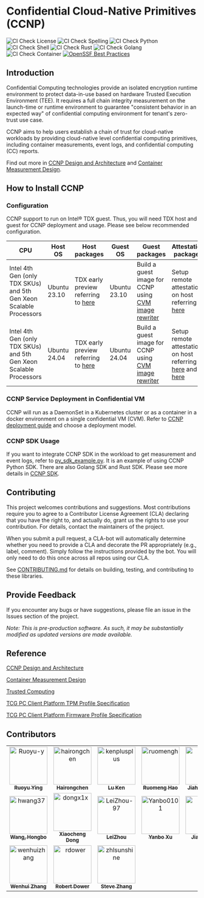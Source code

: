 # Confidential Cloud-Native Primitives (CCNP)

![CI Check License](https://github.com/cc-api/confidential-cloud-native-primitives/actions/workflows/pr-license-python.yaml/badge.svg)
![CI Check Spelling](https://github.com/cc-api/confidential-cloud-native-primitives/actions/workflows/pr-doclint.yaml/badge.svg)
![CI Check Python](https://github.com/cc-api/confidential-cloud-native-primitives/actions/workflows/pr-pylint.yaml/badge.svg)
![CI Check Shell](https://github.com/cc-api/confidential-cloud-native-primitives/actions/workflows/pr-shell-check.yaml/badge.svg)
![CI Check Rust](https://github.com/cc-api/confidential-cloud-native-primitives/actions/workflows/pr-check-rust.yaml/badge.svg)
![CI Check Golang](https://github.com/cc-api/confidential-cloud-native-primitives/actions/workflows/pr-golang-check.yaml/badge.svg)
![CI Check Container](https://github.com/cc-api/confidential-cloud-native-primitives/actions/workflows/pr-container-check.yaml/badge.svg)
[![OpenSSF Best Practices](https://www.bestpractices.dev/projects/8325/badge)](https://www.bestpractices.dev/projects/8325)

## Introduction

Confidential Computing technologies provide an isolated encryption runtime
environment to protect data-in-use based on hardware Trusted Execution Environment (TEE).
It requires a full chain integrity measurement on the launch-time or runtime environment
to guarantee "consistent behavior in an expected way" of confidential
computing environment for tenant's zero-trust use case.

CCNP aims to help users establish a chain of trust for cloud-native workloads by providing
cloud-native level confidential computing primitives, including container measurements,
event logs, and confidential computing (CC) reports.

Find out more in [CCNP Design and Architecture](https://cc-api.github.io/confidential-cloud-native-primitives/) and [Container Measurement Design](docs/container-measurement-design.md).


## How to Install CCNP

### Configuration

CCNP support to run on Intel® TDX guest. Thus, you will need TDX host and guest for CCNP deployment and usage. Please see below recommended configuration. 

|  CPU | Host OS  | Host packages  | Guest OS  | Guest packages  | Attestation packages | CCNP Tag |
|---|---|---|---|---|---|---|
|  Intel 4th Gen (only TDX SKUs) and 5th Gen Xeon Scalable Processors | Ubuntu 23.10| TDX early preview referring to [here](https://github.com/canonical/tdx?tab=readme-ov-file#4-setup-tdx-host) | Ubuntu 23.10 | Build a guest image for CCNP using [CVM image rewriter](https://github.com/cc-api/confidential-cloud-native-primitives/tree/v0.4.0/deployment#prepare-tdx-guest-image) | Setup remote attestation on host referring to [here](https://github.com/canonical/tdx?tab=readme-ov-file#8-setup-remote-attestation-on-host-and-td-guest)| [v0.4.0](https://github.com/cc-api/confidential-cloud-native-primitives/releases/tag/v0.4.0)
|  Intel 4th Gen (only TDX SKUs) and 5th Gen Xeon Scalable Processors | Ubuntu 24.04| TDX early preview referring to [here](https://github.com/canonical/tdx/tree/2.0?tab=readme-ov-file#setup-tdx-host) | Ubuntu 24.04 | Build a guest image for CCNP using [CVM image rewriter](https://github.com/cc-api/confidential-cloud-native-primitives/tree/v0.5.0/deployment#prepare-tdx-guest-image) | Setup remote attestation on host referring to [here](https://github.com/cc-api/confidential-cloud-native-primitives/blob/v0.5.0/container/pccs/README.md) and [here](https://github.com/cc-api/confidential-cloud-native-primitives/blob/v0.5.0/container/qgs/README.md)| [v0.5.0](https://github.com/cc-api/confidential-cloud-native-primitives/releases/tag/v0.5.0)



### CCNP Service Deployment in Confidential VM

CCNP will run as a DaemonSet in a Kubernetes cluster or as a container in a docker environment on a single confidential VM (CVM).
Refer to [CCNP deployment guide](deployment/README.md) and choose a deployment model.

### CCNP SDK Usage

If you want to integrate CCNP SDK in the workload to get measurement and event logs, refer to [py_sdk_example.py](/sdk/python3/example/py_sdk_example.py). It is an example of using CCNP Python SDK. There are also Golang SDK and Rust SDK. Please see more details in [CCNP SDK](https://cc-api.github.io/confidential-cloud-native-primitives/sdk.html).


## Contributing

This project welcomes contributions and suggestions. Most contributions require
you to agree to a Contributor License Agreement (CLA) declaring that you have the
right to, and actually do, grant us the rights to use your contribution. For details,
contact the maintainers of the project.

When you submit a pull request, a CLA-bot will automatically determine whether you
need to provide a CLA and decorate the PR appropriately (e.g., label, comment).
Simply follow the instructions provided by the bot. You will only need to do this
once across all repos using our CLA.

See [CONTRIBUTING.md](CONTRIBUTING.md) for details on building, testing, and contributing
to these libraries.

## Provide Feedback

If you encounter any bugs or have suggestions, please file an issue in the Issues
section of the project.

_Note: This is pre-production software. As such, it may be substantially modified as updated versions are made available._

## Reference

[CCNP Design and Architecture](https://cc-api.github.io/confidential-cloud-native-primitives/)

[Container Measurement Design](docs/container-measurement-design.md)

[Trusted Computing](https://en.wikipedia.org/wiki/Trusted_Computing)

[TCG PC Client Platform TPM Profile Specification](https://trustedcomputinggroup.org/resource/pc-client-platform-tpm-profile-ptp-specification/)

[TCG PC Client Platform Firmware Profile Specification](https://trustedcomputinggroup.org/resource/pc-client-specific-platform-firmware-profile-specification/)



## Contributors

<!-- spell-checker: disable -->

<!-- readme: contributors -start -->
<table>
<tr>
    <td align="center">
        <a href="https://github.com/Ruoyu-y">
            <img src="https://avatars.githubusercontent.com/u/70305231?v=4" width="100;" alt="Ruoyu-y"/>
            <br />
            <sub><b>Ruoyu Ying</b></sub>
        </a>
    </td>
    <td align="center">
        <a href="https://github.com/hairongchen">
            <img src="https://avatars.githubusercontent.com/u/105473940?v=4" width="100;" alt="hairongchen"/>
            <br />
            <sub><b>Hairongchen</b></sub>
        </a>
    </td>
    <td align="center">
        <a href="https://github.com/kenplusplus">
            <img src="https://avatars.githubusercontent.com/u/31843217?v=4" width="100;" alt="kenplusplus"/>
            <br />
            <sub><b>Lu Ken</b></sub>
        </a>
    </td>
    <td align="center">
        <a href="https://github.com/ruomengh">
            <img src="https://avatars.githubusercontent.com/u/90233733?v=4" width="100;" alt="ruomengh"/>
            <br />
            <sub><b>Ruomeng Hao</b></sub>
        </a>
    </td>
    <td align="center">
        <a href="https://github.com/hjh189">
            <img src="https://avatars.githubusercontent.com/u/88485603?v=4" width="100;" alt="hjh189"/>
            <br />
            <sub><b>Jiahao  Huang</b></sub>
        </a>
    </td>
    <td align="center">
        <a href="https://github.com/HaokunX-intel">
            <img src="https://avatars.githubusercontent.com/u/108452001?v=4" width="100;" alt="HaokunX-intel"/>
            <br />
            <sub><b>Haokun Xing</b></sub>
        </a>
    </td></tr>
<tr>
    <td align="center">
        <a href="https://github.com/hwang37">
            <img src="https://avatars.githubusercontent.com/u/36193324?v=4" width="100;" alt="hwang37"/>
            <br />
            <sub><b>Wang, Hongbo</b></sub>
        </a>
    </td>
    <td align="center">
        <a href="https://github.com/dongx1x">
            <img src="https://avatars.githubusercontent.com/u/34326010?v=4" width="100;" alt="dongx1x"/>
            <br />
            <sub><b>Xiaocheng Dong</b></sub>
        </a>
    </td>
    <td align="center">
        <a href="https://github.com/LeiZhou-97">
            <img src="https://avatars.githubusercontent.com/u/102779531?v=4" width="100;" alt="LeiZhou-97"/>
            <br />
            <sub><b>LeiZhou</b></sub>
        </a>
    </td>
    <td align="center">
        <a href="https://github.com/Yanbo0101">
            <img src="https://avatars.githubusercontent.com/u/110962880?v=4" width="100;" alt="Yanbo0101"/>
            <br />
            <sub><b>Yanbo Xu</b></sub>
        </a>
    </td>
    <td align="center">
        <a href="https://github.com/jialeif">
            <img src="https://avatars.githubusercontent.com/u/88661406?v=4" width="100;" alt="jialeif"/>
            <br />
            <sub><b>Jialei Feng</b></sub>
        </a>
    </td>
    <td align="center">
        <a href="https://github.com/jiere">
            <img src="https://avatars.githubusercontent.com/u/6448681?v=4" width="100;" alt="jiere"/>
            <br />
            <sub><b>Jie Ren</b></sub>
        </a>
    </td></tr>
<tr>
    <td align="center">
        <a href="https://github.com/wenhuizhang">
            <img src="https://avatars.githubusercontent.com/u/2313277?v=4" width="100;" alt="wenhuizhang"/>
            <br />
            <sub><b>Wenhui Zhang</b></sub>
        </a>
    </td>
    <td align="center">
        <a href="https://github.com/rdower">
            <img src="https://avatars.githubusercontent.com/u/15023397?v=4" width="100;" alt="rdower"/>
            <br />
            <sub><b>Robert Dower</b></sub>
        </a>
    </td>
    <td align="center">
        <a href="https://github.com/zhlsunshine">
            <img src="https://avatars.githubusercontent.com/u/4101246?v=4" width="100;" alt="zhlsunshine"/>
            <br />
            <sub><b>Steve Zhang</b></sub>
        </a>
    </td></tr>
</table>
<!-- readme: contributors -end -->

<!-- spell-checker: enable -->
